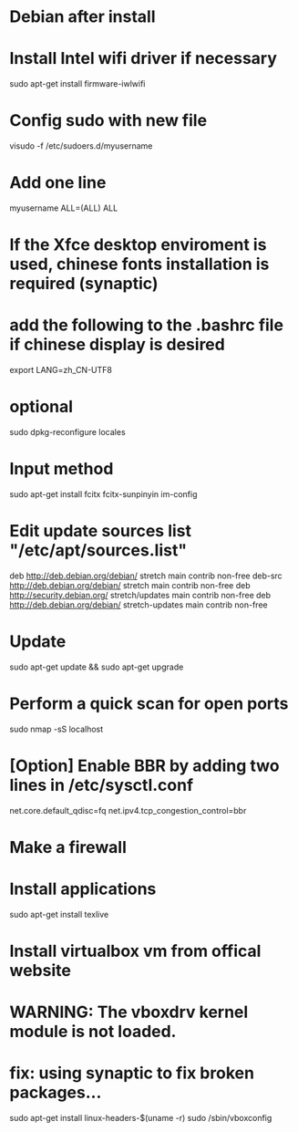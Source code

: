 # Debian after install
# Install Intel wifi driver if necessary
sudo apt-get install firmware-iwlwifi
# Config sudo with new file
visudo -f /etc/sudoers.d/myusername
# Add one line
myusername ALL=(ALL) ALL
# If the Xfce desktop enviroment is used, chinese fonts installation is required (synaptic)
# add the following to the .bashrc file if chinese display is desired
export LANG=zh_CN-UTF8
# optional
sudo dpkg-reconfigure locales
# Input method
sudo apt-get install fcitx fcitx-sunpinyin
im-config
# Edit update sources list "/etc/apt/sources.list"
deb http://deb.debian.org/debian/ stretch main contrib non-free
deb-src http://deb.debian.org/debian/ stretch main contrib non-free
deb http://security.debian.org/ stretch/updates main contrib non-free
deb http://deb.debian.org/debian/ stretch-updates main contrib non-free
# Update
sudo apt-get update && sudo apt-get upgrade
# Perform a quick scan for open ports
sudo nmap -sS localhost
# [Option] Enable BBR by adding two lines in /etc/sysctl.conf
net.core.default_qdisc=fq
net.ipv4.tcp_congestion_control=bbr
# Make a firewall
# Install applications
sudo apt-get install texlive
# Install virtualbox vm from offical website
# WARNING: The vboxdrv kernel module is not loaded.
# fix: using synaptic to fix broken packages...
sudo apt-get install linux-headers-$(uname -r)
sudo /sbin/vboxconfig
